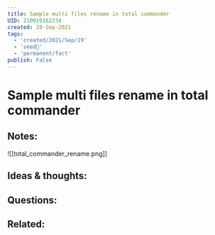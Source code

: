```yaml
---
title: Sample multi files rename in total commander
UID: 210919162234
created: 19-Sep-2021
tags:
  - 'created/2021/Sep/19'
  - 'seed🥜'
  - 'permanent/fact'
publish: False
---
```

# Sample multi files rename in total commander

## Notes:
![[total_commander_rename.png]]

## Ideas & thoughts:

## Questions:

## Related:
